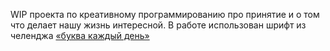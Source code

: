 WIP проекта по креативному программированию про принятие и о том что делает нашу жизнь интересной. В работе использован шрифт из челенджа [«буква каждый день»](https://t.me/LetterEveryDay)
